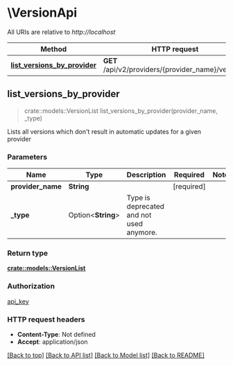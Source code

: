 # \VersionApi

All URIs are relative to *http://localhost*

Method | HTTP request | Description
------------- | ------------- | -------------
[**list_versions_by_provider**](VersionApi.md#list_versions_by_provider) | **GET** /api/v2/providers/{provider_name}/versions | 



## list_versions_by_provider

> crate::models::VersionList list_versions_by_provider(provider_name, _type)


Lists all versions which don't result in automatic updates for a given provider

### Parameters


Name | Type | Description  | Required | Notes
------------- | ------------- | ------------- | ------------- | -------------
**provider_name** | **String** |  | [required] |
**_type** | Option<**String**> | Type is deprecated and not used anymore. |  |

### Return type

[**crate::models::VersionList**](VersionList.md)

### Authorization

[api_key](../README.md#api_key)

### HTTP request headers

- **Content-Type**: Not defined
- **Accept**: application/json

[[Back to top]](#) [[Back to API list]](../README.md#documentation-for-api-endpoints) [[Back to Model list]](../README.md#documentation-for-models) [[Back to README]](../README.md)

